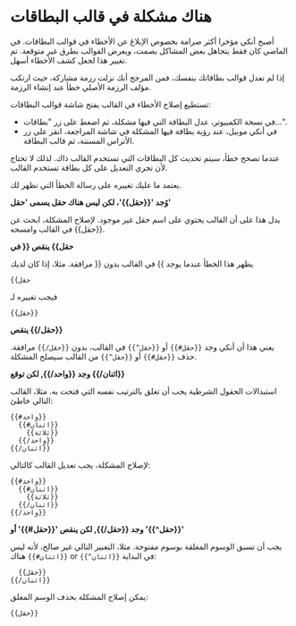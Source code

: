 # هناك مشكلة في قالب البطاقات

أصبح أنكي مؤخرا أكثر صرامة بخصوص الإبلاغ عن الأخطاء في قوالب البطاقات. في الماضي كان فقط
يتجاهل بعض المشاكل بصمت، ويعرض القوالب بطرق غير متوقعة. تم تغيير هذا لجعل كشف الأخطاء أسهل.

إذا لم تعدل قوالب بطاقاتك بنفسك، فمن المرجح أنك نزلت رزمة مشاركة، حيث ارتكب مؤلف الرزمة الأصلي خطأ عند إنشاء الرزمة.

تستطيع إصلاح الأخطاء في القالب بفتح شاشة قوالب البطاقات:

- في نسخة الكمبيوتر، عدل البطاقة التي فيها مشكلة، ثم اضغط على زر "بطاقات...".
- في أنكي موبيل، عند رؤية بطاقة فيها المشكلة في شاشة المراجعة، انقر على زر الأتراس المسننة، ثم قالب البطاقة.

عندما تصحح خطأ، سيتم تحديث كل البطاقات التي تستخدم القالب ذاك. لذلك لا تحتاج
لأن تجري التعديل على كل بطاقة تستخدم القالب.

يعتمد ما عليك تغييره على رسالة الخطأ التي تظهر لك.

**وُجد '{{حقل}}'، لكن ليس هناك حقل يسمى 'حقل'**

يدل هذا على أن القالب يحتوي على اسم حقل غير موجود. لإصلاح المشكلة، ابحث عن {{حقل}}
في القالب وامسحه.

**ينقص <span dir=ltr>}}</span> في <span dir=ltr>{{حقل</span>**

يظهر هذا الخطأ عندما يوجد <span dir=ltr>{{</span> في القالب بدون <span dir=ltr>}}</span> مرافقة. مثلا، إذا كان لديك

```
{{حقل
```

فيجب تغييره لـ

```
{{حقل}}
```

**ينقص <span dir=ltr>{{/حقل}}</span>**

يعني هذا أن أنكي وجد <span dir=ltr>`{{#حقل}}`</span> أو <span dir=ltr>`{{^حقل}}`</span> في القالب،
بدون <span dir=ltr>`{{/حقل}}`</span> مرافقة.
حذف <span dir=ltr>`{{#حقل}}`</span> أو <span dir=ltr>`{{^حقل}}`</span> من القالب سيصلح المشكلة.

**وجد <span dir=ltr>{{/واحد}}</span>, لكن توقع <span dir=ltr>{{/اثنان}}</span>**

استبدالات الحقول الشرطية يجب أن تغلق بالترتيب نفسه التي فتحت به. مثلا، القالب التالي خاطئ:

```
{{#واحد}}
  {{#اثنان}}
    {{ثلاثة}}
  {{/واحد}}
{{/اثنان}}
```

لإصلاح المشكلة، يجب تعديل القالب كالتالي:

```
{{#واحد}}
  {{#اثنان}}
    {{ثلاثة}}
  {{/اثنان}}
{{/واحد}}
```

**وجد <span dir=ltr>{{/حقل}}</span>, لكن ينقص '<span dir=ltr>{{#حقل}}</span>' أو '<span dir=ltr>{{^حقل}}</span>'**

يجب أن تسبق الوسوم المغلقة بوسوم مفتوحة. مثلا، التعبير التالي غير صالح،
لأنه ليس هناك <span dir=ltr>`{{#اثنان}}`</span> or <span dir=ltr>`{{^اثنان}}`</span> في البداية:

```
  {{حقل}}
{{/اثنان}}
```

يمكن إصلاح المشكلة بحذف الوسم المغلق:

```
{{حقل}}
```
